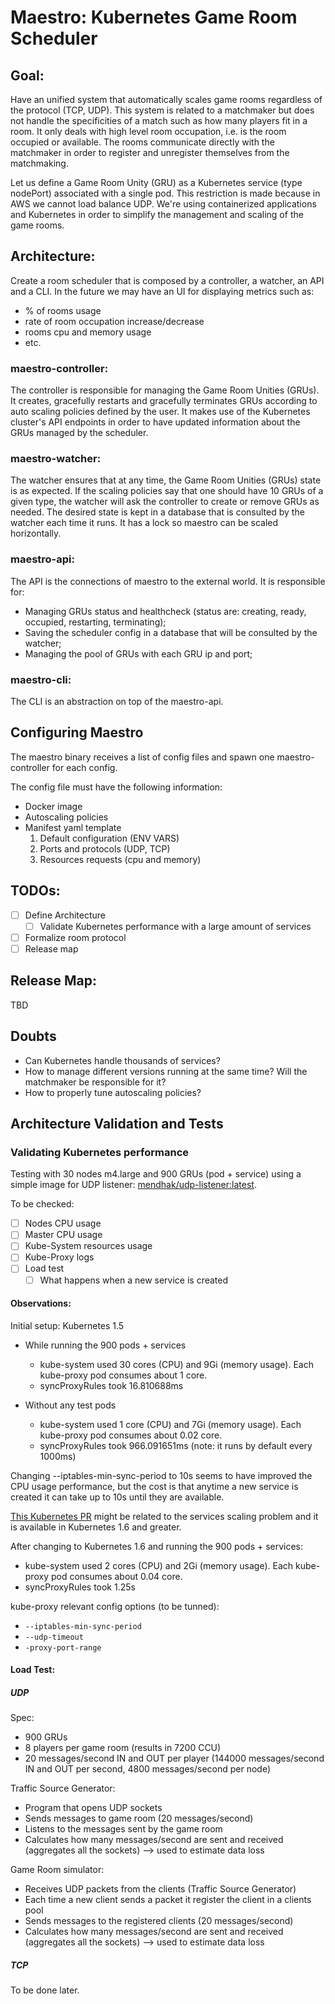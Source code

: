 Maestro: Kubernetes Game Room Scheduler
=======================================

## Goal:

Have an unified system that automatically scales game rooms regardless of the protocol (TCP, UDP). This system is related to a matchmaker but does not handle the specificities of a match such as how many players fit in a room. It only deals with high level room occupation, i.e. is the room occupied or available. The rooms communicate directly with the matchmaker in order to register and unregister themselves from the matchmaking.

Let us define a Game Room Unity (GRU) as a Kubernetes service (type nodePort) associated with a single pod. This restriction is made because in AWS we cannot load balance UDP. We're using containerized applications and Kubernetes in order to simplify the management and scaling of the game rooms.

## Architecture:

Create a room scheduler that is composed by a controller, a watcher, an API and a CLI. In the future we may have an UI for displaying metrics such as:

- % of rooms usage
- rate of room occupation increase/decrease
- rooms cpu and memory usage
- etc.


### maestro-controller:

The controller is responsible for managing the Game Room Unities (GRUs). It creates, gracefully restarts and gracefully terminates GRUs according to auto scaling policies defined by the user. It makes use of the Kubernetes cluster's API endpoints in order to have updated information about the GRUs managed by the scheduler.

### maestro-watcher:

The watcher ensures that at any time, the Game Room Unities (GRUs) state is as expected. If the scaling policies say that one should have 10 GRUs of a given type, the watcher will ask the controller to create or remove GRUs as needed. The desired state is kept in a database that is consulted by the watcher each time it runs. It has a lock so maestro can be scaled horizontally.

### maestro-api:

The API is the connections of maestro to the external world. It is responsible for:

- Managing GRUs status and healthcheck (status are: creating, ready, occupied, restarting, terminating);
- Saving the scheduler config in a database that will be consulted by the watcher;
- Managing the pool of GRUs with each GRU ip and port;

### maestro-cli:

The CLI is an abstraction on top of the maestro-api.

## Configuring Maestro

The maestro binary receives a list of config files and spawn one maestro-controller for each config.

The config file must have the following information:

- Docker image
- Autoscaling policies
- Manifest yaml template
  1. Default configuration (ENV VARS)
  2. Ports and protocols (UDP, TCP)
  3. Resources requests (cpu and memory)

## TODOs:

- [ ] Define Architecture
  - [ ] Validate Kubernetes performance with a large amount of services
- [ ] Formalize room protocol
- [ ] Release map

## Release Map:

TBD

## Doubts

- Can Kubernetes handle thousands of services?
- How to manage different versions running at the same time? Will the matchmaker be responsible for it?
- How to properly tune autoscaling policies?

## Architecture Validation and Tests

### Validating Kubernetes performance

Testing with 30 nodes m4.large and 900 GRUs (pod + service) using a simple image for UDP listener: [mendhak/udp-listener:latest](https://hub.docker.com/r/mendhak/udp-listener/).

To be checked:

  - [ ] Nodes CPU usage
  - [ ] Master CPU usage
  - [ ] Kube-System resources usage
  - [ ] Kube-Proxy logs
  - [ ] Load test
    - [ ] What happens when a new service is created

#### Observations:

Initial setup: Kubernetes 1.5

- While running the 900 pods + services
  - kube-system used 30 cores (CPU) and 9Gi (memory usage). Each kube-proxy pod consumes about 1 core.
  - syncProxyRules took 16.810688ms

- Without any test pods
  - kube-system used 1 core (CPU) and 7Gi (memory usage). Each kube-proxy pod consumes about 0.02 core.
  - syncProxyRules took 966.091651ms (note: it runs by default every 1000ms)

Changing --iptables-min-sync-period to 10s seems to have improved the CPU usage performance, but the cost is that anytime a new service is created it can take up to 10s until they are available.

[This Kubernetes PR](https://github.com/kubernetes/kubernetes/pull/38996) might be related to the services scaling problem and it is available in Kubernetes 1.6 and greater.

After changing to Kubernetes 1.6 and running the 900 pods + services:

  - kube-system used 2 cores (CPU) and 2Gi (memory usage). Each kube-proxy pod consumes about 0.04 core.
  - syncProxyRules took 1.25s

kube-proxy relevant config options (to be tunned):

  - `--iptables-min-sync-period`
  - `--udp-timeout`
  - `-proxy-port-range`

#### Load Test:

##### UDP

Spec:

- 900 GRUs
- 8 players per game room (results in 7200 CCU)
- 20 messages/second IN and OUT per player (144000 messages/second IN and OUT per second, 4800 messages/second per node)

Traffic Source Generator:

- Program that opens UDP sockets
- Sends messages to game room (20 messages/second)
- Listens to the messages sent by the game room
- Calculates how many messages/second are sent and received (aggregates all the sockets) --> used to estimate data loss

Game Room simulator:

- Receives UDP packets from the clients (Traffic Source Generator)
- Each time a new client sends a packet it register the client in a clients pool
- Sends messages to the registered clients (20 messages/second)
- Calculates how many messages/second are sent and received (aggregates all the sockets) --> used to estimate data loss

##### TCP

To be done later.
